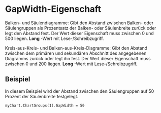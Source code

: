 
# GapWidth-Eigenschaft

Balken- und Säulendiagramme: Gibt den Abstand zwischen Balken- oder Säulengruppen als Prozentsatz der Balken- oder Säulenbreite zurück oder legt den Abstand fest. Der Wert dieser Eigenschaft muss zwischen 0 und 500 liegen.  **Long** -Wert mit Lese-/Schreibzugriff.

Kreis-aus-Kreis- und Balken-aus-Kreis-Diagramme: Gibt den Abstand zwischen dem primären und sekundären Abschnitt des angegebenen Diagramms zurück oder legt ihn fest. Der Wert dieser Eigenschaft muss zwischen 0 und 200 liegen.  **Long** -Wert mit Lese-/Schreibzugriff.

## Beispiel

In diesem Beispiel wird der Abstand zwischen den Säulengruppen auf 50 Prozent der Säulenbreite festgelegt.


```
myChart.ChartGroups(1).GapWidth = 50
```

